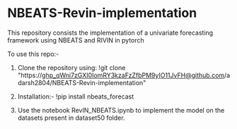 # NBEATS-Revin-implementation
This repository consists the implementation of a univariate forecasting framework using NBEATS and RIVIN in pytorch

To use this repo:- 
1. Clone the repository using: 
!git clone "https://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@github.com/adarsh2804/NBEATS-Revin-implementation"

2. Installation:- 
!pip install nbeats_forecast

3. Use the notebook RevIN_NBEATS.ipynb to implement the model on the datasets present in dataset50 folder.
